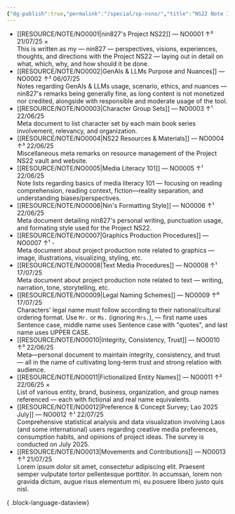 ```yaml
---
{"dg-publish":true,"permalink":"/special/sp-nsno/","title":"NS22 Note Index","tags":["-special"]}
---
```


- [[RESOURCE/NOTE/NO0001\|nin827's Project NS22]] — NO0001 ↑³ 21/07/25 ×<br>This is written as my — nin827 — perspectives, visions, experiences, thoughts, and directions with the Project NS22 — laying out in detail on what, which, why, and how should it be done.
- [[RESOURCE/NOTE/NO0002\|GenAIs & LLMs Purpose and Nuances]] — NO0002 ↑² 06/07/25<br>Notes regarding GenAIs & LLMs usage, scenario, ethics, and nuances — nin827's remarks being generally fine, as long content is not monetized nor credited, alongside with responsible and moderate usage of the tool.
- [[RESOURCE/NOTE/NO0003\|Character Group Sets]] — NO0003 ↑¹ 22/06/25<br>Meta document to list character set by each main book series involvement, relevancy, and organization.
- [[RESOURCE/NOTE/NO0004\|NS22 Resources & Materials]] — NO0004 ↑³ 22/06/25<br>Miscellaneous meta remarks on resource management of the Project NS22 vault and website.
- [[RESOURCE/NOTE/NO0005\|Media Literacy 101]] — NO0005 ↑¹ 22/06/25<br>Note lists regarding basics of media literacy 101 — focusing on reading comprehension, reading context, fiction—reality separation, and understanding biases/perspectives.
- [[RESOURCE/NOTE/NO0006\|Nin's Formatting Style]] — NO0006 ↑¹ 22/06/25<br>Meta document detailing nin827's personal writing, punctuation usage, and formating style used for the Project NS22.
- [[RESOURCE/NOTE/NO0007\|Graphics Production Procedures]] — NO0007 ↑¹ \-<br>Meta document about project production note related to graphics — image, illustrations, visualizing, styling, etc.
- [[RESOURCE/NOTE/NO0008\|Text Media Procedures]] — NO0008 ↑¹ 17/07/25<br>Meta document about project production note related to text — writing, narration, tone, storytelling, etc.
- [[RESOURCE/NOTE/NO0009\|Legal Naming Schemes]] — NO0009 ↑⁰ 17/07/25<br>Characters' legal name must follow according to their national/cultural ordering format. Use `Mr.` or `Ms.` (ignoring `Mrs.`), — first name uses Sentence case, middle name uses Sentence case with "quotes", and last name uses UPPER CASE.
- [[RESOURCE/NOTE/NO0010\|Integrity, Consistency, Trust]] — NO0010 ↑³ 22/06/25<br>Meta—personal document to maintain integrity, consistency, and trust — all in the name of cultivating long-term trust and strong relation with audience.
- [[RESOURCE/NOTE/NO0011\|Fictionalized Entity Names]] — NO0011 ↑² 22/06/25 ×<br>List of various entity, brand, business, organization, and group names referenced — each with fictional and real name equivalents.
- [[RESOURCE/NOTE/NO0012\|Preference & Concept Survey; Lao 2025 July]] — NO0012 ↑¹ 22/07/25<br>Comprehensive statistical analysis and data visualization involving Laos (and some international) users regarding creative media preferences, consumption habits, and opinions of project ideas. The survey is conducted on July 2025.
- [[RESOURCE/NOTE/NO0013\|Movements and Contributions]] — NO0013 ↑³ 21/07/25<br>Lorem ipsum dolor sit amet, consectetur adipiscing elit. Praesent semper vulputate tortor pellentesque porttitor. In accumsan, lorem non gravida dictum, augue risus elementum mi, eu posuere libero justo quis nisl.

{ .block-language-dataview}
